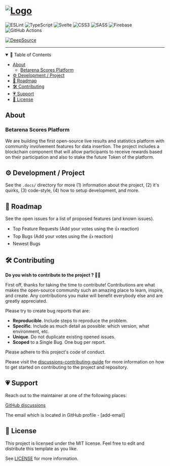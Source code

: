 <!--
▓ Betarena Branding
-->

<h1
  align="left"
>
  <a
    href="https://github.com/dec0dOS/amazing-github-template"
  >
    <img
      src="https://user-images.githubusercontent.com/20924663/148760091-dea6a851-1aa9-4dbb-ac29-59f2ce2ad493.png" alt="Logo"
    />
  </a>
</h1>

<!--
▓ Repository badge(s)
-->

![ESLint](https://img.shields.io/badge/ESLint-4B3263?style=for-the-badge&logo=eslint&logoColor=white)
![TypeScript](https://img.shields.io/badge/typescript-%23007ACC.svg?style=for-the-badge&logo=typescript&logoColor=white)
![Svelte](https://img.shields.io/badge/svelte-%23f1413d.svg?style=for-the-badge&logo=svelte&logoColor=white)
![CSS3](https://img.shields.io/badge/css3-%231572B6.svg?style=for-the-badge&logo=css3&logoColor=white)
![SASS](https://img.shields.io/badge/SASS-hotpink.svg?style=for-the-badge&logo=SASS&logoColor=white)
![Firebase](https://img.shields.io/badge/Firebase-039BE5?style=for-the-badge&logo=Firebase&logoColor=white)
![GitHub Actions](https://img.shields.io/badge/github%20actions-%232671E5.svg?style=for-the-badge&logo=githubactions&logoColor=white)

[![DeepSource](https://deepsource.io/gh/Betarena/scores.svg/?label=active+issues&token=fz7n_ybCLUD7T9tvU2qY6yoU)](https://deepsource.io/gh/Betarena/scores/?ref=repository-badge)

---

<details open="open">
<summary>📑 Table of Contents</summary>

- [About](#about)
  - [Betarena Scores Platform](#betarena-scores-platform)
- [⚙ Development / Project](#-development--project)
- [🚦 Roadmap](#-roadmap)
- [🛠 Contributing](#-contributing)
- [💗 Support](#-support)
- [📌 License](#-license)
</details>

## About

### Betarena Scores Platform

We are building the first open-source live results and statistics platform with community involvement features for data insertion. The project includes a blockchain component that will allow participants to receive rewards based on their participation and also to stake the future Token of the platform.

## ⚙ Development / Project

See the `.docs/` directory for more (1) information about the project, (2) it's quirks, (3) code-style, (4) how to setup development, and more.

## 🚦 Roadmap

See the open issues for a list of proposed features (and known issues).

- Top Feature Requests (Add your votes using the 👍 reaction)
- Top Bugs (Add your votes using the 👍 reaction)
- Newest Bugs

## 🛠 Contributing

**Do you wish to contribute to the project ? 🚀🥳**

First off, thanks for taking the time to contribute! Contributions are what makes the open-source community such an amazing place to learn, inspire, and create. Any contributions you make will benefit everybody else and are greatly appreciated.

Please try to create bug reports that are:

- __Reproducible__. Include steps to reproduce the problem.
- __Specific__. Include as much detail as possible: which version, what environment, etc.
- __Unique__. Do not duplicate existing opened issues.
- __Scoped__ to a Single Bug. One bug per report.

Please adhere to this project's code of conduct.

Please visit the [discussions-contributing-guide](https://github.com/Betarena/scores/discussions/122) for more information on how to get started on contributing to the project and repository.

## 💗 Support

Reach out to the maintainer at one of the following places:

[GitHub discussions](https://github.com/Betarena/scores/discussions)

The email which is located in GitHub profile - [add-email]

## 📌 License

This project is licensed under the MIT license. Feel free to edit and distribute this template as you like.

See [LICENSE](LICENSE) for more information.

